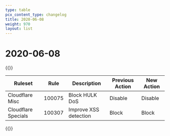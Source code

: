 ```yaml
---
type: table
pcx_content_type: changelog
title: 2020-06-08
weight: 970
layout: list
---
```


# 2020-06-08

{{<table-wrap>}}

<table style="width: 100%">
  <thead>
    <tr>
      <th>Ruleset</th>
      <th>Rule</th>
      <th>Description</th>
      <th>Previous Action</th>
      <th>New Action</th>
    </tr>
  </thead>
  <tbody>
    <tr>
      <td>Cloudflare Misc</td>
      <td>100075</td>
      <td>Block HULK DoS</td>
      <td>Disable</td>
      <td>Disable</td>
    </tr>
    <tr>
      <td>Cloudflare Specials</td>
      <td>100307</td>
      <td>Improve XSS detection</td>
      <td>Block</td>
      <td>Block</td>
    </tr>
  </tbody>
</table>
{{</table-wrap>}}
